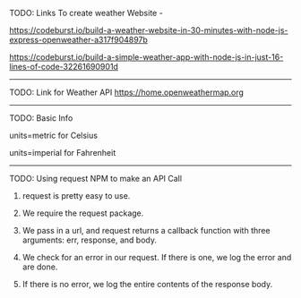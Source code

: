 TODO: Links To create weather Website -

https://codeburst.io/build-a-weather-website-in-30-minutes-with-node-js-express-openweather-a317f904897b

https://codeburst.io/build-a-simple-weather-app-with-node-js-in-just-16-lines-of-code-32261690901d

---------------------------------------------

TODO: Link for Weather API
https://home.openweathermap.org

---------------------------------------------

TODO: Basic Info

units=metric for Celsius

units=imperial for Fahrenheit

---------------------------------------------

TODO: 
Using request NPM to make an API Call

1) request is pretty easy to use. 

2) We require the request package.

3) We pass in a url, and request returns a callback function with three arguments: err, response, and body.

3) We check for an error in our request. If there is one, we log the error and are done.

4) If there is no error, we log the entire contents of the response body.